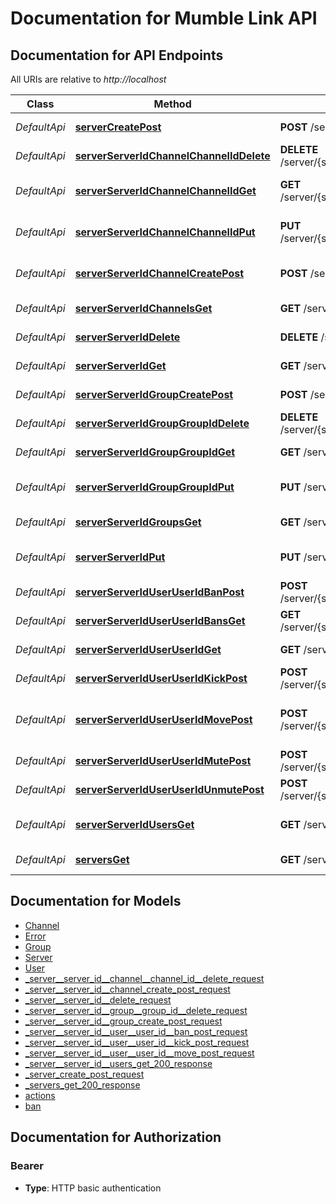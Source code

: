 # Documentation for Mumble Link API

<a name="documentation-for-api-endpoints"></a>
## Documentation for API Endpoints

All URIs are relative to *http://localhost*

| Class | Method | HTTP request | Description |
|------------ | ------------- | ------------- | -------------|
| *DefaultApi* | [**serverCreatePost**](Apis/DefaultApi.md#servercreatepost) | **POST** /server/create | Create a new server |
*DefaultApi* | [**serverServerIdChannelChannelIdDelete**](Apis/DefaultApi.md#serverserveridchannelchanneliddelete) | **DELETE** /server/{server_id}/channel/{channel_id} | Delete a channel |
*DefaultApi* | [**serverServerIdChannelChannelIdGet**](Apis/DefaultApi.md#serverserveridchannelchannelidget) | **GET** /server/{server_id}/channel/{channel_id} | Get channel info |
*DefaultApi* | [**serverServerIdChannelChannelIdPut**](Apis/DefaultApi.md#serverserveridchannelchannelidput) | **PUT** /server/{server_id}/channel/{channel_id} | Modify channel parameters |
*DefaultApi* | [**serverServerIdChannelCreatePost**](Apis/DefaultApi.md#serverserveridchannelcreatepost) | **POST** /server/{server_id}/channel/create | Create a new channel |
*DefaultApi* | [**serverServerIdChannelsGet**](Apis/DefaultApi.md#serverserveridchannelsget) | **GET** /server/{server_id}/channels | Get list of channels |
*DefaultApi* | [**serverServerIdDelete**](Apis/DefaultApi.md#serverserveriddelete) | **DELETE** /server/{server_id} | Delete a server |
*DefaultApi* | [**serverServerIdGet**](Apis/DefaultApi.md#serverserveridget) | **GET** /server/{server_id} | Get server info |
*DefaultApi* | [**serverServerIdGroupCreatePost**](Apis/DefaultApi.md#serverserveridgroupcreatepost) | **POST** /server/{server_id}/group/create | Create a new group |
*DefaultApi* | [**serverServerIdGroupGroupIdDelete**](Apis/DefaultApi.md#serverserveridgroupgroupiddelete) | **DELETE** /server/{server_id}/group/{group_id} | Delete a group |
*DefaultApi* | [**serverServerIdGroupGroupIdGet**](Apis/DefaultApi.md#serverserveridgroupgroupidget) | **GET** /server/{server_id}/group/{group_id} | Get group info |
*DefaultApi* | [**serverServerIdGroupGroupIdPut**](Apis/DefaultApi.md#serverserveridgroupgroupidput) | **PUT** /server/{server_id}/group/{group_id} | Modify group parameters |
*DefaultApi* | [**serverServerIdGroupsGet**](Apis/DefaultApi.md#serverserveridgroupsget) | **GET** /server/{server_id}/groups | Get list of groups |
*DefaultApi* | [**serverServerIdPut**](Apis/DefaultApi.md#serverserveridput) | **PUT** /server/{server_id} | Modify server parameters |
*DefaultApi* | [**serverServerIdUserUserIdBanPost**](Apis/DefaultApi.md#serverserveriduseruseridbanpost) | **POST** /server/{server_id}/user/{user_id}/ban | Ban an user |
*DefaultApi* | [**serverServerIdUserUserIdBansGet**](Apis/DefaultApi.md#serverserveriduseruseridbansget) | **GET** /server/{server_id}/user/{user_id}/bans | Get list of bans |
*DefaultApi* | [**serverServerIdUserUserIdGet**](Apis/DefaultApi.md#serverserveriduseruseridget) | **GET** /server/{server_id}/user/{user_id} | Get user info |
*DefaultApi* | [**serverServerIdUserUserIdKickPost**](Apis/DefaultApi.md#serverserveriduseruseridkickpost) | **POST** /server/{server_id}/user/{user_id}/kick | Kick an user |
*DefaultApi* | [**serverServerIdUserUserIdMovePost**](Apis/DefaultApi.md#serverserveriduseruseridmovepost) | **POST** /server/{server_id}/user/{user_id}/move | Move an user to another channel |
*DefaultApi* | [**serverServerIdUserUserIdMutePost**](Apis/DefaultApi.md#serverserveriduseruseridmutepost) | **POST** /server/{server_id}/user/{user_id}/mute | Mute an user |
*DefaultApi* | [**serverServerIdUserUserIdUnmutePost**](Apis/DefaultApi.md#serverserveriduseruseridunmutepost) | **POST** /server/{server_id}/user/{user_id}/unmute | Unmute an user |
*DefaultApi* | [**serverServerIdUsersGet**](Apis/DefaultApi.md#serverserveridusersget) | **GET** /server/{server_id}/users | Get list of connected users |
*DefaultApi* | [**serversGet**](Apis/DefaultApi.md#serversget) | **GET** /servers | Get list of servers |


<a name="documentation-for-models"></a>
## Documentation for Models

 - [Channel](./Models/Channel.md)
 - [Error](./Models/Error.md)
 - [Group](./Models/Group.md)
 - [Server](./Models/Server.md)
 - [User](./Models/User.md)
 - [_server__server_id__channel__channel_id__delete_request](./Models/_server__server_id__channel__channel_id__delete_request.md)
 - [_server__server_id__channel_create_post_request](./Models/_server__server_id__channel_create_post_request.md)
 - [_server__server_id__delete_request](./Models/_server__server_id__delete_request.md)
 - [_server__server_id__group__group_id__delete_request](./Models/_server__server_id__group__group_id__delete_request.md)
 - [_server__server_id__group_create_post_request](./Models/_server__server_id__group_create_post_request.md)
 - [_server__server_id__user__user_id__ban_post_request](./Models/_server__server_id__user__user_id__ban_post_request.md)
 - [_server__server_id__user__user_id__kick_post_request](./Models/_server__server_id__user__user_id__kick_post_request.md)
 - [_server__server_id__user__user_id__move_post_request](./Models/_server__server_id__user__user_id__move_post_request.md)
 - [_server__server_id__users_get_200_response](./Models/_server__server_id__users_get_200_response.md)
 - [_server_create_post_request](./Models/_server_create_post_request.md)
 - [_servers_get_200_response](./Models/_servers_get_200_response.md)
 - [actions](./Models/actions.md)
 - [ban](./Models/ban.md)


<a name="documentation-for-authorization"></a>
## Documentation for Authorization

<a name="Bearer"></a>
### Bearer

- **Type**: HTTP basic authentication

